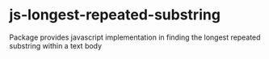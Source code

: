 # js-longest-repeated-substring
Package provides javascript implementation in finding the longest repeated substring within a text body
